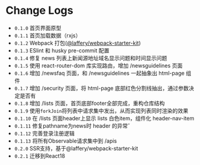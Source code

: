 # Change Logs

- `0.1.0` 首页界面原型
- `0.1.1` 首页加载数据（rxjs）
- `0.1.2` Webpack 打包([@laffery/webpack-starter-kit](https://www.npmjs.com/package/@laffery/webpack-starter-kit))
- `0.1.3` ESlint 和 husky pre-commit 配置
- `0.1.4` 修复 news 列表上新闻源地址域名显示问题和时间显示问题
- `0.1.5` 使用 react-router-dom 库实现路由，增加 /newsguidelines 页面
- `0.1.6` 增加 /newsfaq 页面，和 /newsguidelines 一起抽象出 html-page 组件
- `0.1.7` 增加 /security 页面，将 html-page 底部红色分割线抽出，通过参数决定是否有
- `0.1.8` 增加 /lists 页面，首页底部footer全部完成，重构仓库结构
- `0.1.9` 使用`forkJoin`将列表中请求集中发出，从而实现列表同时渲染的效果
- `0.1.10` 在 /lists 页面header上显示 lists 白色item，组件化 header-nav-item
- `0.1.11` 修复pathname为news时 header 的异常ˇ
- `0.1.12` 完善登录注册逻辑
- `0.1.13` 将所有Observable请求集中到 /apis
- `0.2.0` SSR支持，基于@laffery/webpack-starter-kit
- `0.2.1` 迁移到React18